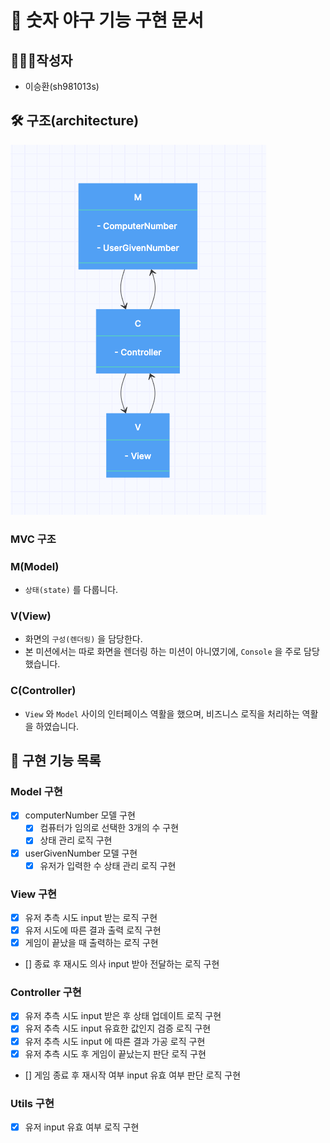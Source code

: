 # 🚀 숫자 야구 기능 구현 문서

## 🙋🏻‍♂️작성자

- 이승환(sh981013s)

## 🛠 구조(architecture)

![](.README_images/1ca62e84.png)

### MVC 구조

### M(Model)

- `상태(state)` 를 다룹니다.

### V(View)

- 화면의 `구성(렌더링)` 을 담당한다.
- 본 미션에서는 따로 화면을 렌더링 하는 미션이 아니였기에, `Console` 을 주로 담당했습니다.

### C(Controller)

- `View` 와 `Model` 사이의 인터페이스 역활을 했으며, 비즈니스 로직을 처리하는 역활을 하였습니다.

## 🧾 구현 기능 목록

### Model 구현

- [x] computerNumber 모델 구현
  - [x] 컴퓨터가 임의로 선택한 3개의 수 구현
  - [x] 상태 관리 로직 구현
- [x] userGivenNumber 모델 구현
  - [x] 유저가 입력한 수 상태 관리 로직 구현

### View 구현

- [x] 유저 추측 시도 input 받는 로직 구현
- [x] 유저 시도에 따른 결과 출력 로직 구현
- [x] 게임이 끝났을 때 출력하는 로직 구현
- [] 종료 후 재시도 의사 input 받아 전달하는 로직 구현

### Controller 구현

- [x] 유저 추측 시도 input 받은 후 상태 업데이트 로직 구현
- [x] 유저 추측 시도 input 유효한 값인지 검증 로직 구현
- [x] 유저 추측 시도 input 에 따른 결과 가공 로직 구현 
- [x] 유저 추측 시도 후 게임이 끝났는지 판단 로직 구현
- [] 게임 종료 후 재시작 여부 input 유효 여부 판단 로직 구현

### Utils 구현

- [x] 유저 input 유효 여부 로직 구현
